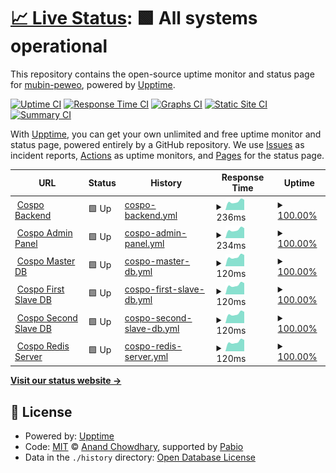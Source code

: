 # [📈 Live Status](https://mubin-peweo.github.io/cospo-status-page): <!--live status--> **🟩 All systems operational**

This repository contains the open-source uptime monitor and status page for [mubin-peweo](https://mubin-peweo.github.io/cospo-status-page), powered by [Upptime](https://github.com/upptime/upptime).

[![Uptime CI](https://github.com/mubin-peweo/cospo-status-page/workflows/Uptime%20CI/badge.svg)](https://github.com/mubin-peweo/cospo-status-page/actions?query=workflow%3A%22Uptime+CI%22)
[![Response Time CI](https://github.com/mubin-peweo/cospo-status-page/workflows/Response%20Time%20CI/badge.svg)](https://github.com/mubin-peweo/cospo-status-page/actions?query=workflow%3A%22Response+Time+CI%22)
[![Graphs CI](https://github.com/mubin-peweo/cospo-status-page/workflows/Graphs%20CI/badge.svg)](https://github.com/mubin-peweo/cospo-status-page/actions?query=workflow%3A%22Graphs+CI%22)
[![Static Site CI](https://github.com/mubin-peweo/cospo-status-page/workflows/Static%20Site%20CI/badge.svg)](https://github.com/mubin-peweo/cospo-status-page/actions?query=workflow%3A%22Static+Site+CI%22)
[![Summary CI](https://github.com/mubin-peweo/cospo-status-page/workflows/Summary%20CI/badge.svg)](https://github.com/mubin-peweo/cospo-status-page/actions?query=workflow%3A%22Summary+CI%22)

With [Upptime](https://upptime.js.org), you can get your own unlimited and free uptime monitor and status page, powered entirely by a GitHub repository. We use [Issues](https://github.com/mubin-peweo/cospo-status-page/issues) as incident reports, [Actions](https://github.com/mubin-peweo/cospo-status-page/actions) as uptime monitors, and [Pages](https://mubin-peweo.github.io/cospo-status-page) for the status page.

<!--start: status pages-->
<!-- This summary is generated by Upptime (https://github.com/upptime/upptime) -->
<!-- Do not edit this manually, your changes will be overwritten -->
<!-- prettier-ignore -->
| URL | Status | History | Response Time | Uptime |
| --- | ------ | ------- | ------------- | ------ |
| <img alt="" src="https://icons.duckduckgo.com/ip3/194.42.98.6.ico" height="13"> [Cospo Backend](http://194.42.98.6:8082/cospo-status/check_backend_status) | 🟩 Up | [cospo-backend.yml](https://github.com/mubin-peweo/cospo-status-page/commits/HEAD/history/cospo-backend.yml) | <details><summary><img alt="Response time graph" src="./graphs/cospo-backend/response-time-week.png" height="20"> 236ms</summary><br><a href="https://mubin-peweo.github.io/cospo-status-page/history/cospo-backend"><img alt="Response time 226" src="https://img.shields.io/endpoint?url=https%3A%2F%2Fraw.githubusercontent.com%2Fmubin-peweo%2Fcospo-status-page%2FHEAD%2Fapi%2Fcospo-backend%2Fresponse-time.json"></a><br><a href="https://mubin-peweo.github.io/cospo-status-page/history/cospo-backend"><img alt="24-hour response time 280" src="https://img.shields.io/endpoint?url=https%3A%2F%2Fraw.githubusercontent.com%2Fmubin-peweo%2Fcospo-status-page%2FHEAD%2Fapi%2Fcospo-backend%2Fresponse-time-day.json"></a><br><a href="https://mubin-peweo.github.io/cospo-status-page/history/cospo-backend"><img alt="7-day response time 236" src="https://img.shields.io/endpoint?url=https%3A%2F%2Fraw.githubusercontent.com%2Fmubin-peweo%2Fcospo-status-page%2FHEAD%2Fapi%2Fcospo-backend%2Fresponse-time-week.json"></a><br><a href="https://mubin-peweo.github.io/cospo-status-page/history/cospo-backend"><img alt="30-day response time 226" src="https://img.shields.io/endpoint?url=https%3A%2F%2Fraw.githubusercontent.com%2Fmubin-peweo%2Fcospo-status-page%2FHEAD%2Fapi%2Fcospo-backend%2Fresponse-time-month.json"></a><br><a href="https://mubin-peweo.github.io/cospo-status-page/history/cospo-backend"><img alt="1-year response time 226" src="https://img.shields.io/endpoint?url=https%3A%2F%2Fraw.githubusercontent.com%2Fmubin-peweo%2Fcospo-status-page%2FHEAD%2Fapi%2Fcospo-backend%2Fresponse-time-year.json"></a></details> | <details><summary><a href="https://mubin-peweo.github.io/cospo-status-page/history/cospo-backend">100.00%</a></summary><a href="https://mubin-peweo.github.io/cospo-status-page/history/cospo-backend"><img alt="All-time uptime 100.00%" src="https://img.shields.io/endpoint?url=https%3A%2F%2Fraw.githubusercontent.com%2Fmubin-peweo%2Fcospo-status-page%2FHEAD%2Fapi%2Fcospo-backend%2Fuptime.json"></a><br><a href="https://mubin-peweo.github.io/cospo-status-page/history/cospo-backend"><img alt="24-hour uptime 100.00%" src="https://img.shields.io/endpoint?url=https%3A%2F%2Fraw.githubusercontent.com%2Fmubin-peweo%2Fcospo-status-page%2FHEAD%2Fapi%2Fcospo-backend%2Fuptime-day.json"></a><br><a href="https://mubin-peweo.github.io/cospo-status-page/history/cospo-backend"><img alt="7-day uptime 100.00%" src="https://img.shields.io/endpoint?url=https%3A%2F%2Fraw.githubusercontent.com%2Fmubin-peweo%2Fcospo-status-page%2FHEAD%2Fapi%2Fcospo-backend%2Fuptime-week.json"></a><br><a href="https://mubin-peweo.github.io/cospo-status-page/history/cospo-backend"><img alt="30-day uptime 100.00%" src="https://img.shields.io/endpoint?url=https%3A%2F%2Fraw.githubusercontent.com%2Fmubin-peweo%2Fcospo-status-page%2FHEAD%2Fapi%2Fcospo-backend%2Fuptime-month.json"></a><br><a href="https://mubin-peweo.github.io/cospo-status-page/history/cospo-backend"><img alt="1-year uptime 100.00%" src="https://img.shields.io/endpoint?url=https%3A%2F%2Fraw.githubusercontent.com%2Fmubin-peweo%2Fcospo-status-page%2FHEAD%2Fapi%2Fcospo-backend%2Fuptime-year.json"></a></details>
| <img alt="" src="https://icons.duckduckgo.com/ip3/194.42.98.6.ico" height="13"> [Cospo Admin Panel](http://194.42.98.6:3003) | 🟩 Up | [cospo-admin-panel.yml](https://github.com/mubin-peweo/cospo-status-page/commits/HEAD/history/cospo-admin-panel.yml) | <details><summary><img alt="Response time graph" src="./graphs/cospo-admin-panel/response-time-week.png" height="20"> 234ms</summary><br><a href="https://mubin-peweo.github.io/cospo-status-page/history/cospo-admin-panel"><img alt="Response time 226" src="https://img.shields.io/endpoint?url=https%3A%2F%2Fraw.githubusercontent.com%2Fmubin-peweo%2Fcospo-status-page%2FHEAD%2Fapi%2Fcospo-admin-panel%2Fresponse-time.json"></a><br><a href="https://mubin-peweo.github.io/cospo-status-page/history/cospo-admin-panel"><img alt="24-hour response time 272" src="https://img.shields.io/endpoint?url=https%3A%2F%2Fraw.githubusercontent.com%2Fmubin-peweo%2Fcospo-status-page%2FHEAD%2Fapi%2Fcospo-admin-panel%2Fresponse-time-day.json"></a><br><a href="https://mubin-peweo.github.io/cospo-status-page/history/cospo-admin-panel"><img alt="7-day response time 234" src="https://img.shields.io/endpoint?url=https%3A%2F%2Fraw.githubusercontent.com%2Fmubin-peweo%2Fcospo-status-page%2FHEAD%2Fapi%2Fcospo-admin-panel%2Fresponse-time-week.json"></a><br><a href="https://mubin-peweo.github.io/cospo-status-page/history/cospo-admin-panel"><img alt="30-day response time 226" src="https://img.shields.io/endpoint?url=https%3A%2F%2Fraw.githubusercontent.com%2Fmubin-peweo%2Fcospo-status-page%2FHEAD%2Fapi%2Fcospo-admin-panel%2Fresponse-time-month.json"></a><br><a href="https://mubin-peweo.github.io/cospo-status-page/history/cospo-admin-panel"><img alt="1-year response time 226" src="https://img.shields.io/endpoint?url=https%3A%2F%2Fraw.githubusercontent.com%2Fmubin-peweo%2Fcospo-status-page%2FHEAD%2Fapi%2Fcospo-admin-panel%2Fresponse-time-year.json"></a></details> | <details><summary><a href="https://mubin-peweo.github.io/cospo-status-page/history/cospo-admin-panel">100.00%</a></summary><a href="https://mubin-peweo.github.io/cospo-status-page/history/cospo-admin-panel"><img alt="All-time uptime 98.93%" src="https://img.shields.io/endpoint?url=https%3A%2F%2Fraw.githubusercontent.com%2Fmubin-peweo%2Fcospo-status-page%2FHEAD%2Fapi%2Fcospo-admin-panel%2Fuptime.json"></a><br><a href="https://mubin-peweo.github.io/cospo-status-page/history/cospo-admin-panel"><img alt="24-hour uptime 100.00%" src="https://img.shields.io/endpoint?url=https%3A%2F%2Fraw.githubusercontent.com%2Fmubin-peweo%2Fcospo-status-page%2FHEAD%2Fapi%2Fcospo-admin-panel%2Fuptime-day.json"></a><br><a href="https://mubin-peweo.github.io/cospo-status-page/history/cospo-admin-panel"><img alt="7-day uptime 100.00%" src="https://img.shields.io/endpoint?url=https%3A%2F%2Fraw.githubusercontent.com%2Fmubin-peweo%2Fcospo-status-page%2FHEAD%2Fapi%2Fcospo-admin-panel%2Fuptime-week.json"></a><br><a href="https://mubin-peweo.github.io/cospo-status-page/history/cospo-admin-panel"><img alt="30-day uptime 98.93%" src="https://img.shields.io/endpoint?url=https%3A%2F%2Fraw.githubusercontent.com%2Fmubin-peweo%2Fcospo-status-page%2FHEAD%2Fapi%2Fcospo-admin-panel%2Fuptime-month.json"></a><br><a href="https://mubin-peweo.github.io/cospo-status-page/history/cospo-admin-panel"><img alt="1-year uptime 98.93%" src="https://img.shields.io/endpoint?url=https%3A%2F%2Fraw.githubusercontent.com%2Fmubin-peweo%2Fcospo-status-page%2FHEAD%2Fapi%2Fcospo-admin-panel%2Fuptime-year.json"></a></details>
| <img alt="" src="https://icons.duckduckgo.com/ip3/194.42.98.6.ico" height="13"> [Cospo Master DB](http://194.42.98.6:8082/cospo-status/check_master_db_status) | 🟩 Up | [cospo-master-db.yml](https://github.com/mubin-peweo/cospo-status-page/commits/HEAD/history/cospo-master-db.yml) | <details><summary><img alt="Response time graph" src="./graphs/cospo-master-db/response-time-week.png" height="20"> 120ms</summary><br><a href="https://mubin-peweo.github.io/cospo-status-page/history/cospo-master-db"><img alt="Response time 116" src="https://img.shields.io/endpoint?url=https%3A%2F%2Fraw.githubusercontent.com%2Fmubin-peweo%2Fcospo-status-page%2FHEAD%2Fapi%2Fcospo-master-db%2Fresponse-time.json"></a><br><a href="https://mubin-peweo.github.io/cospo-status-page/history/cospo-master-db"><img alt="24-hour response time 142" src="https://img.shields.io/endpoint?url=https%3A%2F%2Fraw.githubusercontent.com%2Fmubin-peweo%2Fcospo-status-page%2FHEAD%2Fapi%2Fcospo-master-db%2Fresponse-time-day.json"></a><br><a href="https://mubin-peweo.github.io/cospo-status-page/history/cospo-master-db"><img alt="7-day response time 120" src="https://img.shields.io/endpoint?url=https%3A%2F%2Fraw.githubusercontent.com%2Fmubin-peweo%2Fcospo-status-page%2FHEAD%2Fapi%2Fcospo-master-db%2Fresponse-time-week.json"></a><br><a href="https://mubin-peweo.github.io/cospo-status-page/history/cospo-master-db"><img alt="30-day response time 116" src="https://img.shields.io/endpoint?url=https%3A%2F%2Fraw.githubusercontent.com%2Fmubin-peweo%2Fcospo-status-page%2FHEAD%2Fapi%2Fcospo-master-db%2Fresponse-time-month.json"></a><br><a href="https://mubin-peweo.github.io/cospo-status-page/history/cospo-master-db"><img alt="1-year response time 116" src="https://img.shields.io/endpoint?url=https%3A%2F%2Fraw.githubusercontent.com%2Fmubin-peweo%2Fcospo-status-page%2FHEAD%2Fapi%2Fcospo-master-db%2Fresponse-time-year.json"></a></details> | <details><summary><a href="https://mubin-peweo.github.io/cospo-status-page/history/cospo-master-db">100.00%</a></summary><a href="https://mubin-peweo.github.io/cospo-status-page/history/cospo-master-db"><img alt="All-time uptime 100.00%" src="https://img.shields.io/endpoint?url=https%3A%2F%2Fraw.githubusercontent.com%2Fmubin-peweo%2Fcospo-status-page%2FHEAD%2Fapi%2Fcospo-master-db%2Fuptime.json"></a><br><a href="https://mubin-peweo.github.io/cospo-status-page/history/cospo-master-db"><img alt="24-hour uptime 100.00%" src="https://img.shields.io/endpoint?url=https%3A%2F%2Fraw.githubusercontent.com%2Fmubin-peweo%2Fcospo-status-page%2FHEAD%2Fapi%2Fcospo-master-db%2Fuptime-day.json"></a><br><a href="https://mubin-peweo.github.io/cospo-status-page/history/cospo-master-db"><img alt="7-day uptime 100.00%" src="https://img.shields.io/endpoint?url=https%3A%2F%2Fraw.githubusercontent.com%2Fmubin-peweo%2Fcospo-status-page%2FHEAD%2Fapi%2Fcospo-master-db%2Fuptime-week.json"></a><br><a href="https://mubin-peweo.github.io/cospo-status-page/history/cospo-master-db"><img alt="30-day uptime 100.00%" src="https://img.shields.io/endpoint?url=https%3A%2F%2Fraw.githubusercontent.com%2Fmubin-peweo%2Fcospo-status-page%2FHEAD%2Fapi%2Fcospo-master-db%2Fuptime-month.json"></a><br><a href="https://mubin-peweo.github.io/cospo-status-page/history/cospo-master-db"><img alt="1-year uptime 100.00%" src="https://img.shields.io/endpoint?url=https%3A%2F%2Fraw.githubusercontent.com%2Fmubin-peweo%2Fcospo-status-page%2FHEAD%2Fapi%2Fcospo-master-db%2Fuptime-year.json"></a></details>
| <img alt="" src="https://icons.duckduckgo.com/ip3/194.42.98.6.ico" height="13"> [Cospo First Slave DB](http://194.42.98.6:8082/cospo-status/check_first_slave_db_status) | 🟩 Up | [cospo-first-slave-db.yml](https://github.com/mubin-peweo/cospo-status-page/commits/HEAD/history/cospo-first-slave-db.yml) | <details><summary><img alt="Response time graph" src="./graphs/cospo-first-slave-db/response-time-week.png" height="20"> 120ms</summary><br><a href="https://mubin-peweo.github.io/cospo-status-page/history/cospo-first-slave-db"><img alt="Response time 115" src="https://img.shields.io/endpoint?url=https%3A%2F%2Fraw.githubusercontent.com%2Fmubin-peweo%2Fcospo-status-page%2FHEAD%2Fapi%2Fcospo-first-slave-db%2Fresponse-time.json"></a><br><a href="https://mubin-peweo.github.io/cospo-status-page/history/cospo-first-slave-db"><img alt="24-hour response time 142" src="https://img.shields.io/endpoint?url=https%3A%2F%2Fraw.githubusercontent.com%2Fmubin-peweo%2Fcospo-status-page%2FHEAD%2Fapi%2Fcospo-first-slave-db%2Fresponse-time-day.json"></a><br><a href="https://mubin-peweo.github.io/cospo-status-page/history/cospo-first-slave-db"><img alt="7-day response time 120" src="https://img.shields.io/endpoint?url=https%3A%2F%2Fraw.githubusercontent.com%2Fmubin-peweo%2Fcospo-status-page%2FHEAD%2Fapi%2Fcospo-first-slave-db%2Fresponse-time-week.json"></a><br><a href="https://mubin-peweo.github.io/cospo-status-page/history/cospo-first-slave-db"><img alt="30-day response time 115" src="https://img.shields.io/endpoint?url=https%3A%2F%2Fraw.githubusercontent.com%2Fmubin-peweo%2Fcospo-status-page%2FHEAD%2Fapi%2Fcospo-first-slave-db%2Fresponse-time-month.json"></a><br><a href="https://mubin-peweo.github.io/cospo-status-page/history/cospo-first-slave-db"><img alt="1-year response time 115" src="https://img.shields.io/endpoint?url=https%3A%2F%2Fraw.githubusercontent.com%2Fmubin-peweo%2Fcospo-status-page%2FHEAD%2Fapi%2Fcospo-first-slave-db%2Fresponse-time-year.json"></a></details> | <details><summary><a href="https://mubin-peweo.github.io/cospo-status-page/history/cospo-first-slave-db">100.00%</a></summary><a href="https://mubin-peweo.github.io/cospo-status-page/history/cospo-first-slave-db"><img alt="All-time uptime 100.00%" src="https://img.shields.io/endpoint?url=https%3A%2F%2Fraw.githubusercontent.com%2Fmubin-peweo%2Fcospo-status-page%2FHEAD%2Fapi%2Fcospo-first-slave-db%2Fuptime.json"></a><br><a href="https://mubin-peweo.github.io/cospo-status-page/history/cospo-first-slave-db"><img alt="24-hour uptime 100.00%" src="https://img.shields.io/endpoint?url=https%3A%2F%2Fraw.githubusercontent.com%2Fmubin-peweo%2Fcospo-status-page%2FHEAD%2Fapi%2Fcospo-first-slave-db%2Fuptime-day.json"></a><br><a href="https://mubin-peweo.github.io/cospo-status-page/history/cospo-first-slave-db"><img alt="7-day uptime 100.00%" src="https://img.shields.io/endpoint?url=https%3A%2F%2Fraw.githubusercontent.com%2Fmubin-peweo%2Fcospo-status-page%2FHEAD%2Fapi%2Fcospo-first-slave-db%2Fuptime-week.json"></a><br><a href="https://mubin-peweo.github.io/cospo-status-page/history/cospo-first-slave-db"><img alt="30-day uptime 100.00%" src="https://img.shields.io/endpoint?url=https%3A%2F%2Fraw.githubusercontent.com%2Fmubin-peweo%2Fcospo-status-page%2FHEAD%2Fapi%2Fcospo-first-slave-db%2Fuptime-month.json"></a><br><a href="https://mubin-peweo.github.io/cospo-status-page/history/cospo-first-slave-db"><img alt="1-year uptime 100.00%" src="https://img.shields.io/endpoint?url=https%3A%2F%2Fraw.githubusercontent.com%2Fmubin-peweo%2Fcospo-status-page%2FHEAD%2Fapi%2Fcospo-first-slave-db%2Fuptime-year.json"></a></details>
| <img alt="" src="https://icons.duckduckgo.com/ip3/194.42.98.6.ico" height="13"> [Cospo Second Slave DB](http://194.42.98.6:8082/cospo-status/check_second_slave_db_status) | 🟩 Up | [cospo-second-slave-db.yml](https://github.com/mubin-peweo/cospo-status-page/commits/HEAD/history/cospo-second-slave-db.yml) | <details><summary><img alt="Response time graph" src="./graphs/cospo-second-slave-db/response-time-week.png" height="20"> 120ms</summary><br><a href="https://mubin-peweo.github.io/cospo-status-page/history/cospo-second-slave-db"><img alt="Response time 115" src="https://img.shields.io/endpoint?url=https%3A%2F%2Fraw.githubusercontent.com%2Fmubin-peweo%2Fcospo-status-page%2FHEAD%2Fapi%2Fcospo-second-slave-db%2Fresponse-time.json"></a><br><a href="https://mubin-peweo.github.io/cospo-status-page/history/cospo-second-slave-db"><img alt="24-hour response time 142" src="https://img.shields.io/endpoint?url=https%3A%2F%2Fraw.githubusercontent.com%2Fmubin-peweo%2Fcospo-status-page%2FHEAD%2Fapi%2Fcospo-second-slave-db%2Fresponse-time-day.json"></a><br><a href="https://mubin-peweo.github.io/cospo-status-page/history/cospo-second-slave-db"><img alt="7-day response time 120" src="https://img.shields.io/endpoint?url=https%3A%2F%2Fraw.githubusercontent.com%2Fmubin-peweo%2Fcospo-status-page%2FHEAD%2Fapi%2Fcospo-second-slave-db%2Fresponse-time-week.json"></a><br><a href="https://mubin-peweo.github.io/cospo-status-page/history/cospo-second-slave-db"><img alt="30-day response time 115" src="https://img.shields.io/endpoint?url=https%3A%2F%2Fraw.githubusercontent.com%2Fmubin-peweo%2Fcospo-status-page%2FHEAD%2Fapi%2Fcospo-second-slave-db%2Fresponse-time-month.json"></a><br><a href="https://mubin-peweo.github.io/cospo-status-page/history/cospo-second-slave-db"><img alt="1-year response time 115" src="https://img.shields.io/endpoint?url=https%3A%2F%2Fraw.githubusercontent.com%2Fmubin-peweo%2Fcospo-status-page%2FHEAD%2Fapi%2Fcospo-second-slave-db%2Fresponse-time-year.json"></a></details> | <details><summary><a href="https://mubin-peweo.github.io/cospo-status-page/history/cospo-second-slave-db">100.00%</a></summary><a href="https://mubin-peweo.github.io/cospo-status-page/history/cospo-second-slave-db"><img alt="All-time uptime 100.00%" src="https://img.shields.io/endpoint?url=https%3A%2F%2Fraw.githubusercontent.com%2Fmubin-peweo%2Fcospo-status-page%2FHEAD%2Fapi%2Fcospo-second-slave-db%2Fuptime.json"></a><br><a href="https://mubin-peweo.github.io/cospo-status-page/history/cospo-second-slave-db"><img alt="24-hour uptime 100.00%" src="https://img.shields.io/endpoint?url=https%3A%2F%2Fraw.githubusercontent.com%2Fmubin-peweo%2Fcospo-status-page%2FHEAD%2Fapi%2Fcospo-second-slave-db%2Fuptime-day.json"></a><br><a href="https://mubin-peweo.github.io/cospo-status-page/history/cospo-second-slave-db"><img alt="7-day uptime 100.00%" src="https://img.shields.io/endpoint?url=https%3A%2F%2Fraw.githubusercontent.com%2Fmubin-peweo%2Fcospo-status-page%2FHEAD%2Fapi%2Fcospo-second-slave-db%2Fuptime-week.json"></a><br><a href="https://mubin-peweo.github.io/cospo-status-page/history/cospo-second-slave-db"><img alt="30-day uptime 100.00%" src="https://img.shields.io/endpoint?url=https%3A%2F%2Fraw.githubusercontent.com%2Fmubin-peweo%2Fcospo-status-page%2FHEAD%2Fapi%2Fcospo-second-slave-db%2Fuptime-month.json"></a><br><a href="https://mubin-peweo.github.io/cospo-status-page/history/cospo-second-slave-db"><img alt="1-year uptime 100.00%" src="https://img.shields.io/endpoint?url=https%3A%2F%2Fraw.githubusercontent.com%2Fmubin-peweo%2Fcospo-status-page%2FHEAD%2Fapi%2Fcospo-second-slave-db%2Fuptime-year.json"></a></details>
| <img alt="" src="https://icons.duckduckgo.com/ip3/194.42.98.6.ico" height="13"> [Cospo Redis Server](http://194.42.98.6:8082/cospo-status/check_redis_status) | 🟩 Up | [cospo-redis-server.yml](https://github.com/mubin-peweo/cospo-status-page/commits/HEAD/history/cospo-redis-server.yml) | <details><summary><img alt="Response time graph" src="./graphs/cospo-redis-server/response-time-week.png" height="20"> 120ms</summary><br><a href="https://mubin-peweo.github.io/cospo-status-page/history/cospo-redis-server"><img alt="Response time 116" src="https://img.shields.io/endpoint?url=https%3A%2F%2Fraw.githubusercontent.com%2Fmubin-peweo%2Fcospo-status-page%2FHEAD%2Fapi%2Fcospo-redis-server%2Fresponse-time.json"></a><br><a href="https://mubin-peweo.github.io/cospo-status-page/history/cospo-redis-server"><img alt="24-hour response time 142" src="https://img.shields.io/endpoint?url=https%3A%2F%2Fraw.githubusercontent.com%2Fmubin-peweo%2Fcospo-status-page%2FHEAD%2Fapi%2Fcospo-redis-server%2Fresponse-time-day.json"></a><br><a href="https://mubin-peweo.github.io/cospo-status-page/history/cospo-redis-server"><img alt="7-day response time 120" src="https://img.shields.io/endpoint?url=https%3A%2F%2Fraw.githubusercontent.com%2Fmubin-peweo%2Fcospo-status-page%2FHEAD%2Fapi%2Fcospo-redis-server%2Fresponse-time-week.json"></a><br><a href="https://mubin-peweo.github.io/cospo-status-page/history/cospo-redis-server"><img alt="30-day response time 116" src="https://img.shields.io/endpoint?url=https%3A%2F%2Fraw.githubusercontent.com%2Fmubin-peweo%2Fcospo-status-page%2FHEAD%2Fapi%2Fcospo-redis-server%2Fresponse-time-month.json"></a><br><a href="https://mubin-peweo.github.io/cospo-status-page/history/cospo-redis-server"><img alt="1-year response time 116" src="https://img.shields.io/endpoint?url=https%3A%2F%2Fraw.githubusercontent.com%2Fmubin-peweo%2Fcospo-status-page%2FHEAD%2Fapi%2Fcospo-redis-server%2Fresponse-time-year.json"></a></details> | <details><summary><a href="https://mubin-peweo.github.io/cospo-status-page/history/cospo-redis-server">100.00%</a></summary><a href="https://mubin-peweo.github.io/cospo-status-page/history/cospo-redis-server"><img alt="All-time uptime 100.00%" src="https://img.shields.io/endpoint?url=https%3A%2F%2Fraw.githubusercontent.com%2Fmubin-peweo%2Fcospo-status-page%2FHEAD%2Fapi%2Fcospo-redis-server%2Fuptime.json"></a><br><a href="https://mubin-peweo.github.io/cospo-status-page/history/cospo-redis-server"><img alt="24-hour uptime 100.00%" src="https://img.shields.io/endpoint?url=https%3A%2F%2Fraw.githubusercontent.com%2Fmubin-peweo%2Fcospo-status-page%2FHEAD%2Fapi%2Fcospo-redis-server%2Fuptime-day.json"></a><br><a href="https://mubin-peweo.github.io/cospo-status-page/history/cospo-redis-server"><img alt="7-day uptime 100.00%" src="https://img.shields.io/endpoint?url=https%3A%2F%2Fraw.githubusercontent.com%2Fmubin-peweo%2Fcospo-status-page%2FHEAD%2Fapi%2Fcospo-redis-server%2Fuptime-week.json"></a><br><a href="https://mubin-peweo.github.io/cospo-status-page/history/cospo-redis-server"><img alt="30-day uptime 100.00%" src="https://img.shields.io/endpoint?url=https%3A%2F%2Fraw.githubusercontent.com%2Fmubin-peweo%2Fcospo-status-page%2FHEAD%2Fapi%2Fcospo-redis-server%2Fuptime-month.json"></a><br><a href="https://mubin-peweo.github.io/cospo-status-page/history/cospo-redis-server"><img alt="1-year uptime 100.00%" src="https://img.shields.io/endpoint?url=https%3A%2F%2Fraw.githubusercontent.com%2Fmubin-peweo%2Fcospo-status-page%2FHEAD%2Fapi%2Fcospo-redis-server%2Fuptime-year.json"></a></details>

<!--end: status pages-->

[**Visit our status website →**](https://mubin-peweo.github.io/cospo-status-page)

## 📄 License

- Powered by: [Upptime](https://github.com/upptime/upptime)
- Code: [MIT](./LICENSE) © [Anand Chowdhary](https://anandchowdhary.com), supported by [Pabio](https://pabio.com)
- Data in the `./history` directory: [Open Database License](https://opendatacommons.org/licenses/odbl/1-0/)
